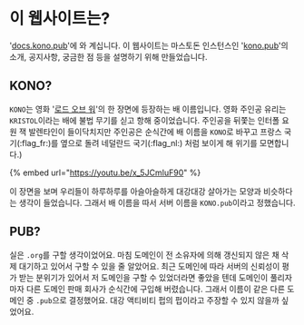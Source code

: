 # 이 웹사이트는?

'[docs.kono.pub](https://docs.kono.pub)'에 와 계십니다. 이 웹사이트는 마스토돈 인스턴스인 '[kono.pub](https://kono.pub)'의 소개, 공지사항, 궁금한 점 등을 설명하기 위해 만들었습니다.

## KONO?

`KONO`는 영화 '[로드 오브 워](https://www.imdb.com/title/tt0399295/)'의 한 장면에 등장하는 배 이름입니다. 영화 주인공 유리는 `KRISTOL`이라는 배에 불법 무기를 싣고 항해 중이었습니다. 주인공을 뒤쫓는 인터폴 요원 잭 발렌타인이 들이닥치지만 주인공은 순식간에 배 이름을 `KONO`로 바꾸고 프랑스 국기(:flag\_fr:)를 옆으로 돌려 네덜란드 국기(:flag\_nl:) 처럼 보이게 해 위기를 모면합니다.)

{% embed url="https://youtu.be/x_5JCmIuF90" %}

이 장면을 보며 우리들이 하루하루를 아슬아슬하게 대강대강 살아가는 모양과 비슷하다는 생각이 들었습니다. 그래서 배 이름을 따서 서버 이름을 `KONO.pub`이라고 정했습니다.

## PUB?

실은 `.org`를 구할 생각이었어요. 마침 도메인이 전 소유자에 의해 갱신되지 않은 채 삭제 대기하고 있어서 구할 수 있을 줄 알았어요. 최근 도메인에 따라 서버의 신뢰성이 평가 받는 분위기가 있어서 저 도메인을 구할 수 있었더라면 좋았을 텐데 도메인이 풀리자 마자 다른 도메인 판매 회사가 순식간에 구입해 버렸습니다. 그래서 이름이 같은 다른 도메인 중 `.pub`으로 결정했어요. 대강 액티비티 펍의 펍이라고 주장할 수 있지 않을까 싶었어요.
